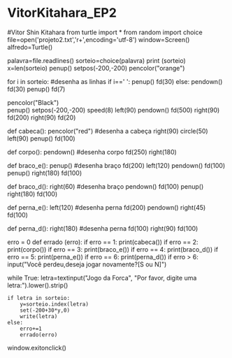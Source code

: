 # VitorKitahara_EP2
#Vitor Shin Kitahara
from turtle import *
from random import choice
file=open('projeto2.txt','r+',encoding='utf-8')
window=Screen()
alfredo=Turtle()

palavra=file.readlines()
sorteio=choice(palavra)
print (sorteio)
x=len(sorteio) 
penup()
setpos(-200,-200)
pencolor("orange")

for i in sorteio: #desenha as linhas
    if i==' ':
        penup()
        fd(30)
    else:
        pendown()
        fd(30)
        penup()
        fd(7)
           
pencolor("Black")           
penup()
setpos(-200,-200)
speed(8)
left(90)
pendown()
fd(500)
right(90)
fd(200)
right(90)
fd(20)

def cabeca():
    pencolor("red") #desenha a cabeça
    right(90)
    circle(50)
    left(90)
    penup()
    fd(100)

def corpo():
    pendown() #desenha corpo
    fd(250)
    right(180)

def braco_e():
    penup() #desenha braço
    fd(200)
    left(120)
    pendown()
    fd(100)
    penup()
    right(180)
    fd(100)

def braco_d():
    right(60) #desenha braço
    pendown()
    fd(100)
    penup()
    right(180)
    fd(100)
    
def perna_e():
    left(120) #desenha perna
    fd(200)
    pendown()
    right(45)
    fd(100)

def perna_d():
    right(180) #desenha perna
    fd(100)
    right(90)
    fd(100)

erro = 0
def errado (erro):
    if erro == 1:
        print(cabeca())
    if erro == 2:
        print(corpo())
    if erro == 3:
        print(braco_e())
    if erro == 4:
        print(braco_d())
    if erro == 5:
        print(perna_e())
    if erro == 6:
        print(perna_d())
    if erro > 6:
        input("Você perdeu,deseja jogar novamente?[S ou N]")
        
        

        
while True:
    letra=textinput("Jogo da Forca", "Por favor, digite uma letra:").lower().strip()
    
    if letra in sorteio:
        y=sorteio.index(letra)
        set(-200+30*y,0)
        write(letra)
    else:
        erro+=1
        errado(erro)
    
    


window.exitonclick()
